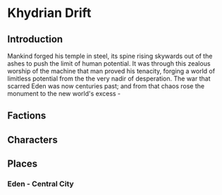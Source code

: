 # Khydrian Drift

## Introduction
Mankind forged his temple in steel, its spine rising skywards out of the ashes to push the limit of human potential. It was through this zealous worship of the machine that man proved his tenacity, forging a world of limitless potential from the the very nadir of desperation. The war that scarred Eden was now centuries past; and from that chaos rose the monument to the new world's excess - 

## Factions

## Characters

## Places

### Eden - Central City